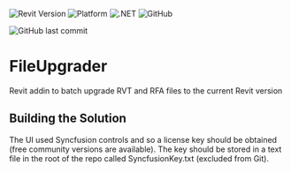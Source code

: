 ![Revit Version](https://img.shields.io/badge/Revit%20Version-2021_--_2023-blue.svg)
![Platform](https://img.shields.io/badge/Platform-Windows-blue.svg)
![.NET](https://img.shields.io/badge/.NET-4.8-blue.svg)
![GitHub](https://img.shields.io/github/license/russgreen/FileUpgrader?color=blue&label=License)

![GitHub last commit](https://img.shields.io/github/last-commit/russgreen/FileUpgrader)

# FileUpgrader
Revit addin to batch upgrade RVT and RFA files to the current Revit version

## Building the Solution
The UI used Syncfusion controls and so a license key should be obtained (free community versions are available). The key should be stored in a text file in the root of the repo called SyncfusionKey.txt (excluded from Git). 



